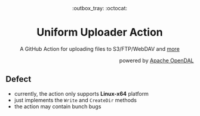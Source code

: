 <div align="center">
  :outbox_tray: :octocat:
</div>
<h1 align="center">
  Uniform Uploader Action
</h1>
<p align="center">
A GitHub Action for uploading files to S3/FTP/WebDAV and <a href="https://docs.rs/opendal/latest/opendal/services/index.html">more</a> 
</p>

<p align="right">
powered by <a href="https://github.com/apache/incubator-opendal">Apache OpenDAL</a>
</p>

## Defect

* currently, the action only supports **Linux-x64** platform
* just implements the `Write` and `CreateDir` methods
* the action may contain bunch bugs
